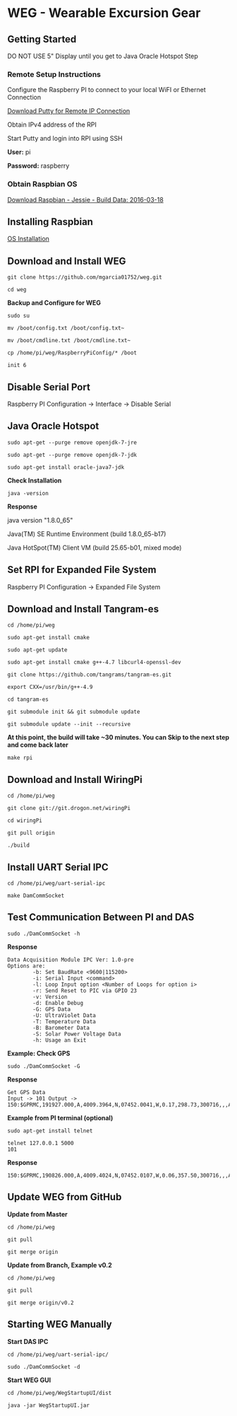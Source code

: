 # WEG - Wearable Excursion Gear

## Getting Started

DO NOT USE 5" Display until you get to Java Oracle Hotspot Step

### Remote Setup Instructions

Configure the Raspberry PI to connect to your local WiFI or Ethernet Connection

[Download Putty for Remote IP Connection](http://www.chiark.greenend.org.uk/~sgtatham/putty/download.html)

Obtain IPv4 address of the RPI

Start Putty and login into RPI using SSH

**User:** pi

**Password:** raspberry

### Obtain Raspbian OS

[Download Raspbian - Jessie - Build Data: 2016-03-18](http://downloads.raspberrypi.org/raspbian/images/raspbian-2016-03-18/)

##  Installing Raspbian 

[OS Installation](https://www.raspberrypi.org/documentation/installation/installing-images/README.md)

##  Download and Install WEG

	git clone https://github.com/mgarcia01752/weg.git
	
	cd weg

**Backup and Configure for WEG**

	sudo su  
	
	mv /boot/config.txt /boot/config.txt~
	
	mv /boot/cmdline.txt /boot/cmdline.txt~
	
	cp /home/pi/weg/RaspberryPiConfig/* /boot
	
	init 6

## Disable Serial Port

Raspberry PI Configuration -> Interface -> Disable Serial

## Java Oracle Hotspot

	sudo apt-get --purge remove openjdk-7-jre 
	
	sudo apt-get --purge remove openjdk-7-jdk
	
	sudo apt-get install oracle-java7-jdk

**Check Installation**

	java -version

**Response**

java version "1.8.0_65"

Java(TM) SE Runtime Environment (build 1.8.0_65-b17)

Java HotSpot(TM) Client VM (build 25.65-b01, mixed mode)

## Set RPI for Expanded File System

Raspberry PI Configuration -> Expanded File System

##  Download and Install Tangram-es

	cd /home/pi/weg
	
	sudo apt-get install cmake
	
	sudo apt-get update
	
	sudo apt-get install cmake g++-4.7 libcurl4-openssl-dev
	
	git clone https://github.com/tangrams/tangram-es.git
	
	export CXX=/usr/bin/g++-4.9
	
	cd tangram-es
	
	git submodule init && git submodule update
	
	git submodule update --init --recursive
	
**At this point, the build will take ~30 minutes. You can Skip to the next step and come back later**
	
	make rpi


##  Download and Install WiringPi

	cd /home/pi/weg
	
	git clone git://git.drogon.net/wiringPi
	
	cd wiringPi
	
	git pull origin
	
	./build

##  Install UART Serial IPC

	cd /home/pi/weg/uart-serial-ipc
	
	make DamCommSocket

## Test Communication Between PI and DAS

	sudo ./DamCommSocket -h

**Response**

	Data Acquisition Module IPC Ver: 1.0-pre
	Options are:
	        -b: Set BaudRate <9600|115200>
	        -i: Serial Input <command>
	        -l: Loop Input option <Number of Loops for option i>
	        -r: Send Reset to PIC via GPIO 23
	        -v: Version
	        -d: Enable Debug
	        -G: GPS Data
	        -U: UltraViolet Data
	        -T: Temperature Data
	        -B: Barometer Data
	        -S: Solar Power Voltage Data
	        -h: Usage an Exit

**Example: Check GPS**

	sudo ./DamCommSocket -G

**Response**
	
	Get GPS Data
	Input -> 101 Output -> 150:$GPRMC,191927.000,A,4009.3964,N,07452.0041,W,0.17,298.73,300716,,,A*7F

**Example from PI terminal (optional)**
	
	sudo apt-get install telnet
	
	telnet 127.0.0.1 5000
	101

**Response**

	150:$GPRMC,190826.000,A,4009.4024,N,07452.0107,W,0.06,357.50,300716,,,A*74
	
## Update WEG from GitHub

**Update from Master**

	cd /home/pi/weg
	
	git pull
	
	git merge origin

**Update from Branch, Example v0.2**

	cd /home/pi/weg
	
	git pull
	
	git merge origin/v0.2
	
## Starting WEG Manually

**Start DAS IPC**	
	
	cd /home/pi/weg/uart-serial-ipc/
	
	sudo ./DamCommSocket -d
	
**Start WEG GUI**	

	cd /home/pi/weg/WegStartupUI/dist
	
	java -jar WegStartupUI.jar



